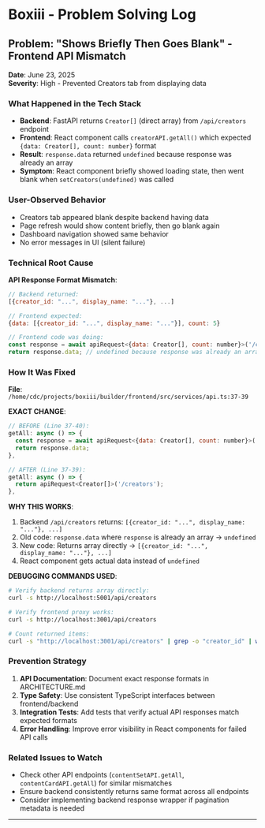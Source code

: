 # Boxiii - Problem Solving Log

## Problem: "Shows Briefly Then Goes Blank" - Frontend API Mismatch

**Date**: June 23, 2025  
**Severity**: High - Prevented Creators tab from displaying data

### What Happened in the Tech Stack
- **Backend**: FastAPI returns `Creator[]` (direct array) from `/api/creators` endpoint
- **Frontend**: React component calls `creatorAPI.getAll()` which expected `{data: Creator[], count: number}` format
- **Result**: `response.data` returned `undefined` because response was already an array
- **Symptom**: React component briefly showed loading state, then went blank when `setCreators(undefined)` was called

### User-Observed Behavior
- Creators tab appeared blank despite backend having data
- Page refresh would show content briefly, then go blank again
- Dashboard navigation showed same behavior
- No error messages in UI (silent failure)

### Technical Root Cause
**API Response Format Mismatch**:
```javascript
// Backend returned:
[{creator_id: "...", display_name: "..."}, ...]

// Frontend expected:
{data: [{creator_id: "...", display_name: "..."}], count: 5}

// Frontend code was doing:
const response = await apiRequest<{data: Creator[], count: number}>('/creators');
return response.data; // undefined because response was already an array
```

### How It Was Fixed
**File**: `/home/cdc/projects/boxiii/builder/frontend/src/services/api.ts:37-39`

**EXACT CHANGE**:
```javascript
// BEFORE (Line 37-40):
getAll: async () => {
  const response = await apiRequest<{data: Creator[], count: number}>('/creators');
  return response.data;
},

// AFTER (Line 37-39):
getAll: async () => {
  return apiRequest<Creator[]>('/creators');
},
```

**WHY THIS WORKS**:
1. Backend `/api/creators` returns: `[{creator_id: "...", display_name: "..."}, ...]`
2. Old code: `response.data` where `response` is already an array → `undefined`
3. New code: Returns array directly → `[{creator_id: "...", display_name: "..."}, ...]`
4. React component gets actual data instead of `undefined`

**DEBUGGING COMMANDS USED**:
```bash
# Verify backend returns array directly:
curl -s http://localhost:5001/api/creators

# Verify frontend proxy works:  
curl -s http://localhost:3001/api/creators

# Count returned items:
curl -s "http://localhost:3001/api/creators" | grep -o "creator_id" | wc -l
```

### Prevention Strategy
1. **API Documentation**: Document exact response formats in ARCHITECTURE.md
2. **Type Safety**: Use consistent TypeScript interfaces between frontend/backend  
3. **Integration Tests**: Add tests that verify actual API responses match expected formats
4. **Error Handling**: Improve error visibility in React components for failed API calls

### Related Issues to Watch
- Check other API endpoints (`contentSetAPI.getAll`, `contentCardAPI.getAll`) for similar mismatches
- Ensure backend consistently returns same format across all endpoints
- Consider implementing backend response wrapper if pagination metadata is needed

---